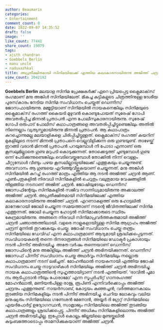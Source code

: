 ```yaml
---
author: Beaumaris
categories:
- Entertainment
comment_count: 0
date: 2022-09-07 14:35:52
draft: false
image: ''
like_count: 77441
share_count: 19079
tags:
- ajith chandran
- Goebbels Berlin
- manu uncle
- naduvazhkal
title: അപ്രതീക്ഷിതമായി സിനിമയിലേക്ക് എത്തിയ കലാകാരനായിരുന്നു അജിത്ത് ചന്ദ്രന്‍
view_count: 2042192
---
```


**Goebbels Berlin** മലയാള സിനിമ പ്രേക്ഷകര്‍ക്ക് ഏറെ പ്രിയപ്പെട്ട ക്ലൈമാക്‌സ് രംഗമാണ് മനു അങ്കിള്‍ സിനിമയിലേത്. മികച്ച കുട്ടികളുടെ ചിത്രത്തിനുള്ള ദേശീയ പുരസ്‌കാരം നേടിയ സിനിമ സംവിധാനം ചെയ്തത് ഡെന്നീസ് ജോസഫായിരുന്നു. മമ്മൂട്ടിയാണ് സിനിമയില്‍ നായകനെങ്കിലും സിനിമയുടെ ക്ലൈമാക്‌സ് രംഗത്ത് കൈയടി മുഴുവന്‍ കൊണ്ടുപോയത് സുരേഷ് ഗോപി അവതരിപ്പിച്ച മിന്നല്‍ പ്രതാപന്‍ എന്ന പോലീസുകാരനായിരുന്നു. സുരേഷ് ഗോപി ഒരുപാട് പോലീസ് കഥാപാത്രങ്ങളെ അവതരിപ്പിച്ചിട്ടുണ്ടെങ്കിലും അതില്‍ നിന്നെല്ലാം വ്യത്യസ്തമായിരുന്നു മിന്നല്‍ പ്രതാപന്‍. ആ കഥാപാത്രം കുറച്ചൊന്നുമല്ല മലയാളികളെ ചിരിപ്പിച്ചിട്ടുള്ളത്. ക്ലൈമാക്‌സ് രംഗത്ത് കയറിന് മുകളിലൂടെ നടന്ന് മിന്നല്‍ പ്രതാപനെ വെല്ലുവിളിക്കുന്ന ഒരു ഗുണ്ടയുണ്ട്. താഴേയ്ക്ക് ഇറങ്ങി വരാന്‍ മിന്നല്‍ പ്രതാപന്‍ പറയുമ്പോള്‍ നീ പോടാ എന്നാണ് ഒരു കൂസലുമില്ലാതെ ഗുണ്ട മറുപടി കൊടുക്കുന്നത്. തോക്കെടുത്ത് ചൂണ്ടുമ്പോള്‍ ഗുണ്ട ഒന്ന് പേടിക്കുന്നുണ്ടെങ്കിലും വെടിവെയ്ക്കുമ്പോള്‍ തോക്കില്‍ നിന്ന് വെള്ളം ചീറ്റുമ്പോള്‍ വീണ്ടും പഴയ കൂസലില്ലായ്മയിലേക്ക് എത്തുകയും ചെയ്യുന്നുണ്ട്. അവസാനം ആ ഗുണ്ടയെ എറിഞ്ഞുവീഴ്ത്തുകയാണ് ചെയ്യുന്നത്. മനു അങ്കിള്‍ സിനിമയില്‍ കുറച്ച് രംഗത്ത് മാത്രം എത്തിയ ആ നടന്‍ അജിത്ത് ചന്ദ്രന്‍ ആണ്. എണ്‍പതുകളില്‍ നിരവധി സിനിമകളില്‍ ചെറുതും വലുതുമായ വേഷങ്ങളില്‍ തിളങ്ങിയ നടനാണ് അജിത് ചന്ദ്രന്‍. ജോഷിയുടേയും ഡെന്നീസ് ജോസഫിന്റേയും സിനിമകളില്‍ സജീവ സാന്നിധ്യമായിരുന്നു അക്കാലത്ത് അജിത്ത് ചന്ദ്രന്‍. അപ്രതീക്ഷിതമായി സിനിമയിലേക്ക് എത്തിയ കലാകാരനായിരുന്നു അജിത്ത് ചന്ദ്രന്‍. എറണാകുളത്ത് ഒരു ഹോട്ടലില്‍ മാനേജറായി ജോലി ചെയ്യുന്ന സമയത്താണ് നടന്റെ ജീവിതത്തിലേക്ക് സിനിമ എത്തുന്നത്. ജോലി ചെയ്യുന്ന ഹോട്ടല്‍ സിനിമാക്കാരുടെ സ്ഥിരം കേന്ദ്രമായിരുന്നു. അങ്ങനെ നിരവധി സിനിമാപ്രവര്‍ത്തകരുമായി അജിത്ത് ചന്ദ്രന്‍ ചങ്ങാത്തത്തിലായി. വളരെ നാളുകളായിട്ടുള്ള സിനിമ ആഗ്രഹം അജിത്ത് ചന്ദ്രന് മുന്നില്‍ തുറക്കുകയും ചെയ്തു. ജോഷി സംവിധാനം ചെയ്ത തന്ത്രം സിനിമയിലെ ഡേവിഡ് എന്ന കഥാപാത്രമാണ് ആദ്യമായി ശ്രദ്ധിക്കപ്പെടുന്നത്. സംവിധായകന്റെ തന്നെ ദിനരാത്രങ്ങള്‍ സിനിമയിലെ ഡോക്ടര്‍ പ്രകാശായും നടന്‍ പിന്നീട് അഭിനയിച്ചു. അതേ വര്‍ഷം തന്നെയാണ് ഡെന്നീസ് ജോസഫിന്റെ മനു അങ്കിളിലും അജിത്ത് ചന്ദ്രന്‍ അഭിനയിക്കുന്നത്. ഡെന്നീസ് ജോസഫ് പിന്നീട് സംവിധാനം ചെയ്ത അഥര്‍വ്വം സിനിമയിലും നല്ലൊരു കഥാപാത്രമാണ് നടന് ലഭിച്ചത്. മോഹന്‍ലാല്‍ നായകനായി എത്തിയ ജോഷി സംവിധാനം ചെയ്ത നാടുവാഴികള്‍ സിനിമയിലും അജിത്ത് ചന്ദ്രന്‍ അഭിനയിച്ചു. നായക കഥാപാത്രത്തിന്റെ സുഹൃത്തായിട്ടാണ് നടന്‍ എത്തിയത്. ‘രാവില്‍ പൂമാ നം ആടിപ്പാടാന്‍ നീയും പോരാമോ’ എന്ന സൂപ്പര്‍ഹിറ്റ് ഗാനരംഗത്ത് മോഹന്‍ലാല്‍, മണിയന്‍പിള്ള രാജു, രൂപിണി എന്നിവര്‍ക്കൊപ്പം അജിത്ത് ചന്ദ്രനും എത്തുന്നുണ്ട്. നായര്‍സാബ്, കോട്ടയം കുഞ്ഞച്ചന്‍, വര്‍ത്തമാനകാലം തുടങ്ങിയ സിനിമകളിലും നടന്‍ പിന്നീട് അഭിനയിച്ചു. ചെറിയ ലോകവും വലിയ മനുഷ്യരും സിനിമയിലെ ഗണേശന്‍ മേനോന്‍, അയ്യര്‍ ദി ഗ്രേറ്റ് സിനിമയിലെ എയര്‍പോര്‍ട്ട് ഉദ്യോഗസ്ഥന്‍, സാമ്രാജ്യം സിനിമയിലെ അജിത്ത് തുടങ്ങിയ കഥാപാത്രങ്ങളും ശ്രദ്ധിക്കപ്പെട്ടു. പിന്നീട് അധികം സിനിമകളിലൊന്നും അജിത്ത് ചന്ദ്രന്‍ അഭിനയിച്ചില്ല. ഇപ്പോള്‍ കൊല്ലം ജില്ലയിലെ മുണ്ടയ്ക്കലില്‍ കുടുംബത്തോടൊപ്പം താമസിക്കുകയാണ് അജിത്ത് ചന്ദ്രന്‍.